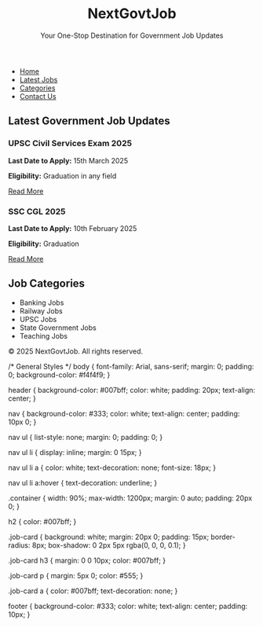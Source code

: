 <!DOCTYPE html>
<html lang="en">
<head>
  <meta charset="UTF-8">
  <meta name="viewport" content="width=device-width, initial-scale=1.0">
  <title>NextGovtJob - Latest Government Job Updates</title>
  <link rel="stylesheet" href="style.css">
</head>
<body>
  <header>
    <div class="container">
      <h1>NextGovtJob</h1>
      <p>Your One-Stop Destination for Government Job Updates</p>
    </div>
  </header>
  <nav>
    <ul>
      <li><a href="#home">Home</a></li>
      <li><a href="#jobs">Latest Jobs</a></li>
      <li><a href="#categories">Categories</a></li>
      <li><a href="#contact">Contact Us</a></li>
    </ul>
  </nav>
  <main>
    <section id="jobs" class="container">
      <h2>Latest Government Job Updates</h2>
      <div class="job-card">
        <h3>UPSC Civil Services Exam 2025</h3>
        <p><strong>Last Date to Apply:</strong> 15th March 2025</p>
        <p><strong>Eligibility:</strong> Graduation in any field</p>
        <a href="#">Read More</a>
      </div>
      <div class="job-card">
        <h3>SSC CGL 2025</h3>
        <p><strong>Last Date to Apply:</strong> 10th February 2025</p>
        <p><strong>Eligibility:</strong> Graduation</p>
        <a href="#">Read More</a>
      </div>
    </section>
    <section id="categories" class="container">
      <h2>Job Categories</h2>
      <ul>
        <li>Banking Jobs</li>
        <li>Railway Jobs</li>
        <li>UPSC Jobs</li>
        <li>State Government Jobs</li>
        <li>Teaching Jobs</li>
      </ul>
    </section>
  </main>
  <footer>
    <div class="container">
      <p>&copy; 2025 NextGovtJob. All rights reserved.</p>
    </div>
  </footer>
</body>
</html>/* General Styles */
body {
  font-family: Arial, sans-serif;
  margin: 0;
  padding: 0;
  background-color: #f4f4f9;
}

header {
  background-color: #007bff;
  color: white;
  padding: 20px;
  text-align: center;
}

nav {
  background-color: #333;
  color: white;
  text-align: center;
  padding: 10px 0;
}

nav ul {
  list-style: none;
  margin: 0;
  padding: 0;
}

nav ul li {
  display: inline;
  margin: 0 15px;
}

nav ul li a {
  color: white;
  text-decoration: none;
  font-size: 18px;
}

nav ul li a:hover {
  text-decoration: underline;
}

.container {
  width: 90%;
  max-width: 1200px;
  margin: 0 auto;
  padding: 20px 0;
}

h2 {
  color: #007bff;
}

.job-card {
  background: white;
  margin: 20px 0;
  padding: 15px;
  border-radius: 8px;
  box-shadow: 0 2px 5px rgba(0, 0, 0, 0.1);
}

.job-card h3 {
  margin: 0 0 10px;
  color: #007bff;
}

.job-card p {
  margin: 5px 0;
  color: #555;
}

.job-card a {
  color: #007bff;
  text-decoration: none;
}

footer {
  background-color: #333;
  color: white;
  text-align: center;
  padding: 10px;
}